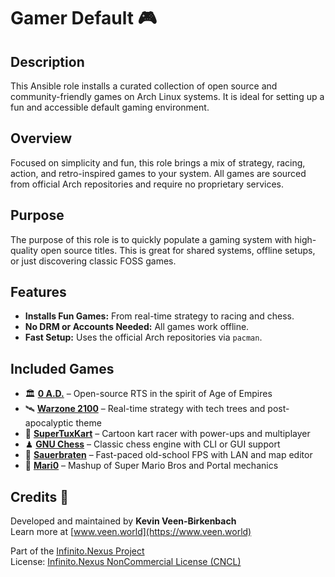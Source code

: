 # Gamer Default 🎮

## Description

This Ansible role installs a curated collection of open source and community-friendly games on Arch Linux systems. It is ideal for setting up a fun and accessible default gaming environment.

## Overview

Focused on simplicity and fun, this role brings a mix of strategy, racing, action, and retro-inspired games to your system. All games are sourced from official Arch repositories and require no proprietary services.

## Purpose

The purpose of this role is to quickly populate a gaming system with high-quality open source titles. This is great for shared systems, offline setups, or just discovering classic FOSS games.

## Features

- **Installs Fun Games:** From real-time strategy to racing and chess.
- **No DRM or Accounts Needed:** All games work offline.
- **Fast Setup:** Uses the official Arch repositories via `pacman`.

## Included Games

- 🏛 [**0 A.D.**](https://play0ad.com) – Open-source RTS in the spirit of Age of Empires  
- 🛰 [**Warzone 2100**](https://wz2100.net) – Real-time strategy with tech trees and post-apocalyptic theme  
- 🏁 [**SuperTuxKart**](https://supertuxkart.net) – Cartoon kart racer with power-ups and multiplayer  
- ♟ [**GNU Chess**](https://www.gnu.org/software/chess/) – Classic chess engine with CLI or GUI support  
- 🔫 [**Sauerbraten**](https://sauerbraten.org) – Fast-paced old-school FPS with LAN and map editor  
- 🍄 [**Mari0**](https://stabyourself.net/mari0/) – Mashup of Super Mario Bros and Portal mechanics

## Credits 📝

Developed and maintained by **Kevin Veen-Birkenbach**  
Learn more at [www.veen.world](https://www.veen.world)

Part of the [Infinito.Nexus Project](https://s.infinito.nexus/code)  
License: [Infinito.Nexus NonCommercial License (CNCL)](https://s.infinito.nexus/license)
